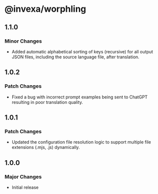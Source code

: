 # @invexa/worphling

## 1.1.0

### Minor Changes

-   Added automatic alphabetical sorting of keys (recursive) for all output JSON files, including the source language file, after translation.

## 1.0.2

### Patch Changes

-   Fixed a bug with incorrect prompt examples being sent to ChatGPT resulting in poor translation quality.

## 1.0.1

### Patch Changes

-   Updated the configuration file resolution logic to support multiple file extensions (.mjs, .js) dynamically.

## 1.0.0

### Major Changes

-   Initial release
